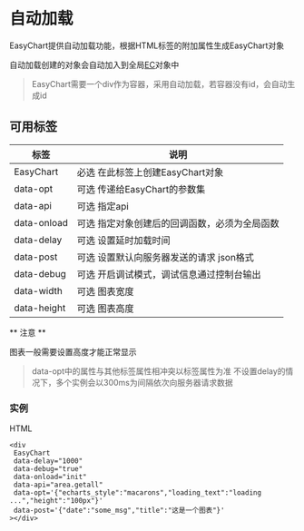 # 自动加载

EasyChart提供自动加载功能，根据HTML标签的附加属性生成EasyChart对象

自动加载创建的对象会自动加入到全局[EC](EC.md)对象中

>EasyChart需要一个div作为容器，采用自动加载，若容器没有id，会自动生成id

## 可用标签

| 标签        | 说明                                          |
| ----------- | --------------------------------------------- |
| EasyChart   | 必选 在此标签上创建EasyChart对象              |
| data-opt    | 可选 传递给EasyChart的参数集                  |
| data-api    | 可选 指定api                                  |
| data-onload | 可选 指定对象创建后的回调函数，必须为全局函数 |
| data-delay  | 可选 设置延时加载时间                         |
| data-post   | 可选 设置默认向服务器发送的请求 json格式      |
| data-debug  | 可选 开启调试模式，调试信息通过控制台输出     |
| data-width  | 可选 图表宽度                                 |
| data-height | 可选 图表高度                                 |

** 注意 **

图表一般需要设置高度才能正常显示

> data-opt中的属性与其他标签属性相冲突以标签属性为准
> 不设置delay的情况下，多个实例会以300ms为间隔依次向服务器请求数据


### 实例

HTML

```
<div
 EasyChart
 data-delay="1000"
 data-debug="true"
 data-onload="init"
 data-api="area.getall"
 data-opt='{"echarts_style":"macarons","loading_text":"loading ...","height":"100px"}'
 data-post='{"date":"some_msg","title":"这是一个图表"}'
></div>

```
